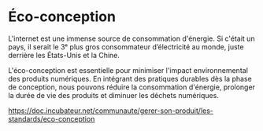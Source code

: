 # Éco-conception

L'internet est une immense source de consommation d'énergie. Si
c'était un pays, il serait le 3ᵉ plus gros consommateur d’électricité
au monde, juste derrière les États-Unis et la Chine.

L'éco-conception est essentielle pour minimiser l'impact
environnemental des produits numériques. En intégrant des pratiques
durables dès la phase de conception, nous pouvons réduire la
consommation d'énergie, prolonger la durée de vie des produits et
diminuer les déchets numériques.

<https://doc.incubateur.net/communaute/gerer-son-produit/les-standards/eco-conception>
